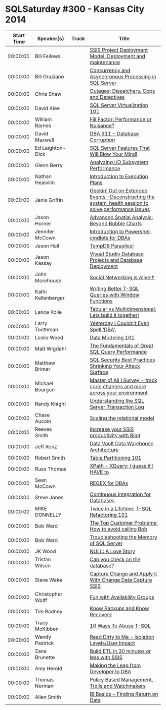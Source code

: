# SQLSaturday #300 - Kansas City 2014
Start Time|Speaker(s)|Track|Title
---|---|---|---
00:00:00|Bill Fellows||[SSIS Project Deployment Model: Deployment and maintenance](10453.md)
00:00:00|Bill Graziano||[Concurrency and Asynchronous Processing in SQL Server](10467.md)
00:00:00|Chris Shaw||[Outages; Dispatchers, Cops and Detectives](11484.md)
00:00:00|David Klee||[SQL Server Virtualization 101](12512.md)
00:00:00|WIlliam Barnes||[Fill Factor: Performance or Nuisance?](12864.md)
00:00:00|David Maxwell||[DBA 911 - Database Corruption](13303.md)
00:00:00|Ed Leighton-Dick||[SQL Server Features That Will Blow Your Mind!](13673.md)
00:00:00|Glenn Berry||[Analyzing I/O Subsystem Performance](14691.md)
00:00:00|Nathan  Heaivilin||[Introduction to Execution Plans](14952.md)
00:00:00|Janis Griffin||[Geekin’ Out on Extended Events -Deconstructing the system_health session to solve performance issues](15721.md)
00:00:00|Jason Horner||[Advanced Spatial Analysis: Beyond Bubble Charts](15816.md)
00:00:00|Jennifer McCown||[Introduction to Powershell cmdlets for DBAs](16466.md)
00:00:00|Jason Hall||[TempDB Parasites!](16770.md)
00:00:00|Jason Kassay||[Visual Studio Database Projects and Database Deployment](16873.md)
00:00:00|John Morehouse||[Social Networking Is Alive!!!](17250.md)
00:00:00|Kathi Kellenberger||[Writing Better T-SQL Queries with Window Functions](18439.md)
00:00:00|Lance Kolie||[Tabular vs Multidimensional.  Lets build it together!](18945.md)
00:00:00|Larry Toothman||[Yesterday I Couldn’t Even Spell ‘DBA’.](18963.md)
00:00:00|Leslie Weed||[Data Modeling 101](19142.md)
00:00:00|Matt Wigdahl||[The Fundamentals of Great SQL Query Performance](19853.md)
00:00:00|Matthew Brimer||[SQL Security Best Practices  Shrinking Your Attack Surface](19867.md)
00:00:00|Michael Bourgon||[Master of All I Survey - track code changes and more across your environment](19927.md)
00:00:00|Randy Knight||[Understanding the SQL Server Transaction Log](22546.md)
00:00:00|Chase Aucoin||[Scaling the relational model](22752.md)
00:00:00|Reeves Smith||[Increase your SSIS productivity with Biml](22759.md)
00:00:00|Jeff Renz||[Data Vault Data Warehouse Architecture](22923.md)
00:00:00|Robert Smith||[Table Partitioning 101](23358.md)
00:00:00|Russ Thomas||[XPath - XQuery; I guess if I HAVE to](23587.md)
00:00:00|Sean McCown||[REGEX for DBAs](24248.md)
00:00:00|Steve Jones||[Continuous Integration for Databases](24517.md)
00:00:00|MIKE DONNELLY||[Twice in a Lifetime: T-SQL Refactoring 101](24961.md)
00:00:00|Bob Ward||[The Top Customer Problems: How to avoid calling Bob](25162.md)
00:00:00|Bob Ward||[Troubleshooting the Memory of SQL Server](25163.md)
00:00:00|JK Wood||[NULL: A Love Story](25166.md)
00:00:00|Tristan Wilson||[Can you check on the database?](25174.md)
00:00:00|Steve Wake||[Capture Change and Apply it With Change Data Capture  SSIS](25693.md)
00:00:00|Christopher Wolff||[Fun with Availability Groups](26561.md)
00:00:00|Tim Radney||[Know Backups and Know Recovery](26662.md)
00:00:00|Tracy McKibben||[10 Ways To Abuse T-SQL](27053.md)
00:00:00|Wendy Pastrick||[Read Dirty to Me - Isolation Levels/User Impact](27821.md)
00:00:00|Zane Brunette||[Build ETL in 30 minutes or less with SSIS ](28297.md)
00:00:00|Amy Herold||[Making the Leap from Developer to DBA](9403.md)
00:00:00|Thomas Norman||[Policy Based Management, Trolls and Watchmakers](9843.md)
00:00:00|Allen Smith||[BI Basics - Finding Return on Data](9934.md)

